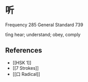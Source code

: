 # 听
Frequency 285
General Standard 739

tīng
hear; understand; obey, comply

## References
- [[HSK 1]]
- [[7 Strokes]]
- [[口 Radical]]